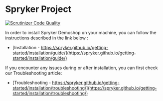 # Spryker Project


[![Scrutinizer Code Quality](https://scrutinizer-ci.com/g/spryker/project/badges/quality-score.png?b=master&s=7f0c1247303c81b5047867595714ff5d7db02a5a)](https://scrutinizer-ci.com/g/spryker/project/?branch=master)

In order to install Spryker Demoshop on your machine, you can follow the instructions described in the link below :

* [Installation - https://spryker.github.io/getting-started/installation/guide/](https://spryker.github.io/getting-started/installation/guide/)


If you encounter any issues during or after installation, you can first check our Troubleshooting article:

* [Troubleshooting - https://spryker.github.io/getting-started/installation/troubleshooting/](https://spryker.github.io/getting-started/installation/troubleshooting/)
